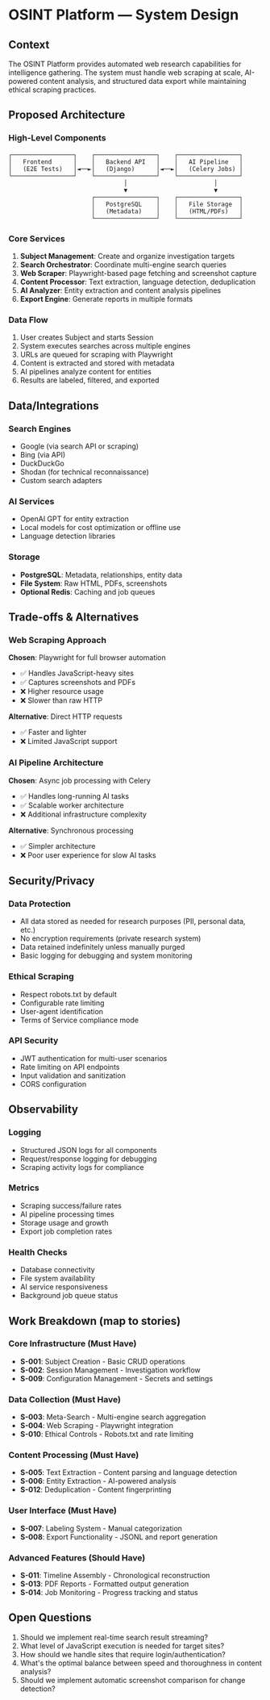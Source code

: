 # OSINT Platform — System Design

## Context
The OSINT Platform provides automated web research capabilities for intelligence gathering. The system must handle web scraping at scale, AI-powered content analysis, and structured data export while maintaining ethical scraping practices.

## Proposed Architecture

### High-Level Components
```
┌─────────────────┐    ┌─────────────────┐    ┌─────────────────┐
│   Frontend      │    │   Backend API   │    │   AI Pipeline   │
│   (E2E Tests)   │◄──►│   (Django)      │◄──►│   (Celery Jobs) │
└─────────────────┘    └─────────────────┘    └─────────────────┘
                                │                        │
                                ▼                        ▼
                       ┌─────────────────┐    ┌─────────────────┐
                       │   PostgreSQL    │    │   File Storage  │
                       │   (Metadata)    │    │   (HTML/PDFs)   │
                       └─────────────────┘    └─────────────────┘
```

### Core Services
1. **Subject Management**: Create and organize investigation targets
2. **Search Orchestrator**: Coordinate multi-engine search queries
3. **Web Scraper**: Playwright-based page fetching and screenshot capture
4. **Content Processor**: Text extraction, language detection, deduplication
5. **AI Analyzer**: Entity extraction and content analysis pipelines
6. **Export Engine**: Generate reports in multiple formats

### Data Flow
1. User creates Subject and starts Session
2. System executes searches across multiple engines
3. URLs are queued for scraping with Playwright
4. Content is extracted and stored with metadata
5. AI pipelines analyze content for entities
6. Results are labeled, filtered, and exported

## Data/Integrations

### Search Engines
- Google (via search API or scraping)
- Bing (via API)
- DuckDuckGo
- Shodan (for technical reconnaissance)
- Custom search adapters

### AI Services
- OpenAI GPT for entity extraction
- Local models for cost optimization or offline use
- Language detection libraries

### Storage
- **PostgreSQL**: Metadata, relationships, entity data
- **File System**: Raw HTML, PDFs, screenshots
- **Optional Redis**: Caching and job queues

## Trade-offs & Alternatives

### Web Scraping Approach
**Chosen**: Playwright for full browser automation
- ✅ Handles JavaScript-heavy sites
- ✅ Captures screenshots and PDFs
- ❌ Higher resource usage
- ❌ Slower than raw HTTP

**Alternative**: Direct HTTP requests
- ✅ Faster and lighter
- ❌ Limited JavaScript support

### AI Pipeline Architecture
**Chosen**: Async job processing with Celery
- ✅ Handles long-running AI tasks
- ✅ Scalable worker architecture
- ❌ Additional infrastructure complexity

**Alternative**: Synchronous processing
- ✅ Simpler architecture
- ❌ Poor user experience for slow AI tasks

## Security/Privacy

### Data Protection
- All data stored as needed for research purposes (PII, personal data, etc.)
- No encryption requirements (private research system)
- Data retained indefinitely unless manually purged
- Basic logging for debugging and system monitoring

### Ethical Scraping
- Respect robots.txt by default
- Configurable rate limiting
- User-agent identification
- Terms of Service compliance mode

### API Security
- JWT authentication for multi-user scenarios
- Rate limiting on API endpoints
- Input validation and sanitization
- CORS configuration

## Observability

### Logging
- Structured JSON logs for all components
- Request/response logging for debugging
- Scraping activity logs for compliance

### Metrics
- Scraping success/failure rates
- AI pipeline processing times
- Storage usage and growth
- Export job completion rates

### Health Checks
- Database connectivity
- File system availability
- AI service responsiveness
- Background job queue status

## Work Breakdown (map to stories)

### Core Infrastructure (Must Have)
- **S-001**: Subject Creation - Basic CRUD operations
- **S-002**: Session Management - Investigation workflow
- **S-009**: Configuration Management - Secrets and settings

### Data Collection (Must Have)
- **S-003**: Meta-Search - Multi-engine search aggregation
- **S-004**: Web Scraping - Playwright integration
- **S-010**: Ethical Controls - Robots.txt and rate limiting

### Content Processing (Must Have)
- **S-005**: Text Extraction - Content parsing and language detection
- **S-006**: Entity Extraction - AI-powered analysis
- **S-012**: Deduplication - Content fingerprinting

### User Interface (Must Have)
- **S-007**: Labeling System - Manual categorization
- **S-008**: Export Functionality - JSONL and report generation

### Advanced Features (Should Have)
- **S-011**: Timeline Assembly - Chronological reconstruction
- **S-013**: PDF Reports - Formatted output generation
- **S-014**: Job Monitoring - Progress tracking and status

## Open Questions
1. Should we implement real-time search result streaming?
2. What level of JavaScript execution is needed for target sites?
3. How should we handle sites that require login/authentication?
4. What's the optimal balance between speed and thoroughness in content analysis?
5. Should we implement automatic screenshot comparison for change detection?